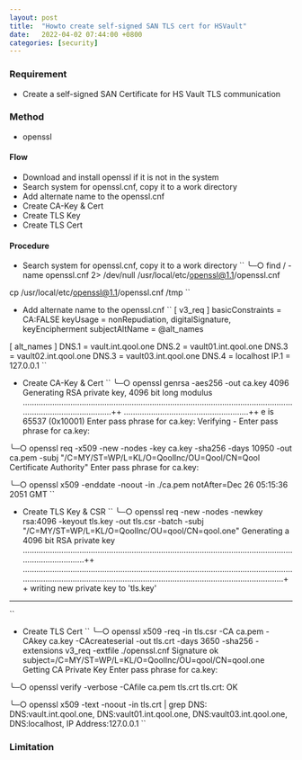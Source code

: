 ```yaml
---
layout: post
title:  "Howto create self-signed SAN TLS cert for HSVault"
date:   2022-04-02 07:44:00 +0800
categories: [security]
---
```

### Requirement
- Create a self-signed SAN Certificate for HS Vault TLS communication

### Method
- openssl

#### Flow
- Download and install openssl if it is not in the system
- Search system for openssl.cnf, copy it to a work directory
- Add alternate name to the openssl.cnf
- Create CA-Key & Cert
- Create TLS Key
- Create TLS Cert

#### Procedure
- Search system for openssl.cnf, copy it to a work directory
``
╰─○ find / -name openssl.cnf 2> /dev/null
/usr/local/etc/openssl@1.1/openssl.cnf

cp /usr/local/etc/openssl@1.1/openssl.cnf /tmp
``

- Add alternate name to the openssl.cnf
``
[ v3_req ]
basicConstraints = CA:FALSE
keyUsage = nonRepudiation, digitalSignature, keyEncipherment
subjectAltName = @alt_names

[ alt_names ]
DNS.1 = vault.int.qool.one
DNS.2 = vault01.int.qool.one
DNS.3 = vault02.int.qool.one
DNS.3 = vault03.int.qool.one
DNS.4 = localhost
IP.1 = 127.0.0.1
``


- Create CA-Key & Cert
``
╰─○ openssl genrsa -aes256 -out ca.key 4096
Generating RSA private key, 4096 bit long modulus
..............................................................................................................................................................++
.......................................................++
e is 65537 (0x10001)
Enter pass phrase for ca.key:
Verifying - Enter pass phrase for ca.key:

╰─○ openssl req -x509 -new -nodes -key ca.key -sha256 -days 10950 -out ca.pem -subj "/C=MY/ST=WP/L=KL/O=QoolInc/OU=Qool/CN=Qool Certificate Authority"
Enter pass phrase for ca.key:

╰─○ openssl x509 -enddate -noout -in ./ca.pem
notAfter=Dec 26 05:15:36 2051 GMT
``

- Create TLS Key & CSR
``
╰─○ openssl req -new -nodes -newkey rsa:4096 -keyout tls.key -out tls.csr -batch -subj "/C=MY/ST=WP/L=KL/O=QoolInc/OU=qool/CN=qool.one"
Generating a 4096 bit RSA private key
..................................................................................................................................................++
..........................................................................................................................................................................................................................................++
writing new private key to 'tls.key'
-----
``

- Create TLS Cert
``
╰─○ openssl x509 -req -in tls.csr -CA ca.pem -CAkey ca.key -CAcreateserial -out tls.crt -days 3650 -sha256 -extensions v3_req -extfile ./openssl.cnf
Signature ok
subject=/C=MY/ST=WP/L=KL/O=QoolInc/OU=qool/CN=qool.one
Getting CA Private Key
Enter pass phrase for ca.key:

╰─○ openssl verify -verbose -CAfile ca.pem tls.crt
tls.crt: OK

╰─○ openssl x509 -text -noout -in tls.crt | grep DNS:
                DNS:vault.int.qool.one, DNS:vault01.int.qool.one, DNS:vault03.int.qool.one, DNS:localhost, IP Address:127.0.0.1
``

### Limitation
